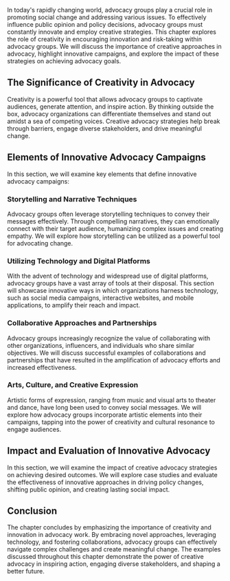 
In today's rapidly changing world, advocacy groups play a crucial role in promoting social change and addressing various issues. To effectively influence public opinion and policy decisions, advocacy groups must constantly innovate and employ creative strategies. This chapter explores the role of creativity in encouraging innovation and risk-taking within advocacy groups. We will discuss the importance of creative approaches in advocacy, highlight innovative campaigns, and explore the impact of these strategies on achieving advocacy goals.

The Significance of Creativity in Advocacy
------------------------------------------

Creativity is a powerful tool that allows advocacy groups to captivate audiences, generate attention, and inspire action. By thinking outside the box, advocacy organizations can differentiate themselves and stand out amidst a sea of competing voices. Creative advocacy strategies help break through barriers, engage diverse stakeholders, and drive meaningful change.

Elements of Innovative Advocacy Campaigns
-----------------------------------------

In this section, we will examine key elements that define innovative advocacy campaigns:

### Storytelling and Narrative Techniques

Advocacy groups often leverage storytelling techniques to convey their messages effectively. Through compelling narratives, they can emotionally connect with their target audience, humanizing complex issues and creating empathy. We will explore how storytelling can be utilized as a powerful tool for advocating change.

### Utilizing Technology and Digital Platforms

With the advent of technology and widespread use of digital platforms, advocacy groups have a vast array of tools at their disposal. This section will showcase innovative ways in which organizations harness technology, such as social media campaigns, interactive websites, and mobile applications, to amplify their reach and impact.

### Collaborative Approaches and Partnerships

Advocacy groups increasingly recognize the value of collaborating with other organizations, influencers, and individuals who share similar objectives. We will discuss successful examples of collaborations and partnerships that have resulted in the amplification of advocacy efforts and increased effectiveness.

### Arts, Culture, and Creative Expression

Artistic forms of expression, ranging from music and visual arts to theater and dance, have long been used to convey social messages. We will explore how advocacy groups incorporate artistic elements into their campaigns, tapping into the power of creativity and cultural resonance to engage audiences.

Impact and Evaluation of Innovative Advocacy
--------------------------------------------

In this section, we will examine the impact of creative advocacy strategies on achieving desired outcomes. We will explore case studies and evaluate the effectiveness of innovative approaches in driving policy changes, shifting public opinion, and creating lasting social impact.

Conclusion
----------

The chapter concludes by emphasizing the importance of creativity and innovation in advocacy work. By embracing novel approaches, leveraging technology, and fostering collaborations, advocacy groups can effectively navigate complex challenges and create meaningful change. The examples discussed throughout this chapter demonstrate the power of creative advocacy in inspiring action, engaging diverse stakeholders, and shaping a better future.
